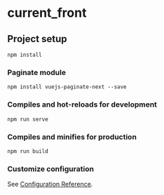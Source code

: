 # current_front

## Project setup
```
npm install
```

### Paginate module
```
npm install vuejs-paginate-next --save
```

### Compiles and hot-reloads for development
```
npm run serve
```

### Compiles and minifies for production
```
npm run build
```

### Customize configuration
See [Configuration Reference](https://cli.vuejs.org/config/).
